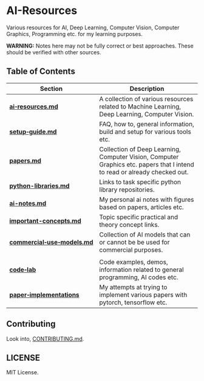 # AI-Resources

Various resources for AI, Deep Learning, Computer Vision, Computer Graphics, Programming etc. for my learning purposes.

**WARNING:** Notes here may not be fully correct or best approaches. These should be verified with other sources.


## Table of Contents

| Section | Description |
| --- | --- |
| [**ai‑resources.md**](https://github.com/quickgrid/AI-Resources/blob/master/ai-resources.md) | A collection of various resources related to Machine Learning, Deep Learning, Computer Vision. |
| [**setup‑guide.md**](https://github.com/quickgrid/AI-Resources/blob/master/setup-guide.md) | FAQ, how to, general information, build and setup for various tools etc. |
| [**papers.md**](https://github.com/quickgrid/AI-Resources/blob/master/papers.md) | Collection of Deep Learning, Computer Vision, Computer Graphics etc. papers that I intend to read or already checked out. |
| [**python-libraries.md**](https://github.com/quickgrid/AI-Resources/blob/master/python-libraries.md) | Links to task specific python library repositories. |
| [**ai-notes.md**](https://github.com/quickgrid/AI-Resources/blob/master/ai-notes.md) | My personal ai notes with figures based on papers, articles etc. |
| [**important-concepts.md**](https://github.com/quickgrid/AI-Resources/blob/master/important-concepts.md) | Topic specific practical and theory concept links. |
| [**commercial‑use‑models.md**](https://github.com/quickgrid/AI-Resources/blob/master/commercial-use-models.md) | Collection of AI models that can or cannot be be used for commercial purposes. |
| | |
| [**code‑lab**](https://github.com/quickgrid/code-lab) | Code examples, demos, information related to general programming, AI codes etc. |
| [**paper‑implementations**](https://github.com/quickgrid/paper-implementations) | My attempts at trying to implement various papers with pytorch, tensorflow etc. |

## Contributing

Look into, [CONTRIBUTING.md](https://github.com/quickgrid/AI-Resources/blob/master/CONTRIBUTING.md).

## LICENSE

MIT License.
